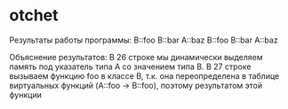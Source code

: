 # otchet 
Результаты работы программы:
B::foo
B::bar
A::baz
B::foo
B::bar
A::baz

Объяснение результатов:
В 26 строке мы динамически выделяем память под указатель типа А со значением типа В.
В 27 строке вызываем функцию foo в классе В, т.к. она переопределена в таблице виртуальных функций (A::foo -> B::foo), поэтому результатом этой функции 
